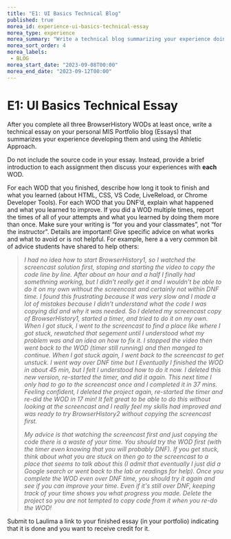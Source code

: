 ```yaml
---
title: "E1: UI Basics Technical Blog"
published: true
morea_id: experience-ui-basics-technical-essay
morea_type: experience
morea_summary: "Write a technical blog summarizing your experience doing the UI Basics WODs and your WOD result."
morea_sort_order: 4
morea_labels:
 - BLOG
morea_start_date: "2023-09-08T00:00"
morea_end_date: "2023-09-12T00:00"
---
```


# E1: UI Basics Technical Essay

After you complete all three BrowserHistory WODs at least once, write a technical essay on your personal MIS Portfolio blog (Essays) that summarizes your experience developing them and using the Athletic Approach.  
 
Do not include the source code in your essay. Instead, provide a brief introduction to each assignment then discuss your experiences with **each** WOD.  

For each WOD that you finished, describe how long it took to finish and what you learned (about HTML, CSS, VS Code, LiveReload, or Chrome Developer Tools).   For each WOD that you DNF’d, explain what happened and what you learned to improve.  If you did a WOD multiple times, report the times of all of your attempts and what you learned by doing them more than once. Make sure your writing is “for you and your classmates”, not “for the instructor". Details are important! Give specific advice on what works and what to avoid or is not helpful. For example, here a a very common bit of advice students have shared to help others:

> <em>I had no idea how to start BrowserHistory1, so I watched the screencast solution first, stoping and starting the video to copy the code line by line. After about an hour and a half I finally had somethning working, but I didn't really get it and I wouldn't be able to do it on my own without the screencast and certainly not within DNF time. I found this frustrating because it was very slow and I made a lot of mistakes because I didn't understand what the code I was copying did and why it was needed. So I deleted my screencast copy of BrowserHistory1, started a timer, and tried to do it on my own. When I got stuck, I went to the screencast to find a place like where I got stuck, rewatched that segement until I understood what my problem was and an idea on how to fix it. I stopped the video then went back to the WOD (timer still running) and then manged to continue. When I got stuck again, I went back to the screencast to get unstuck. I went way over DNF time but I Eventually I finished the WOD in about 45 min, but I felt I understood how to do it now. I deleted this new version, re-started the timer, and did it again. This next time I only had to go to the screencast once and I completed it in 37 mins. Feeling confident, I deleted the project again, re-started the timer and re-did the WOD in 17 min! It felt great to be able to do this without looking at the screencast and I really feel my skills had improved and was ready to try BrowserHistory2 without copying the screencast first.</em> 
>
> <em>My advice is that watching the screencast first and just copying the code there is a waste of your time. You should try the WOD first (with the timer even knowing that you will probably DNF). If you get stuck, think about what you are stuck on then go to the screencast to a place that seems to talk about this (I admit that eventually I just did a Google search or went back to the lab or readings for help). Once you complete the WOD even over DNF time, you should try it again and see if you can improve your time. Even if it's still over DNF, keeping track of your time shows you what progress you made. Delete the project so you are not tempted to copy code from it when you re-do the WOD!</em>

Submit to Laulima a link to your finished essay (in your portfolio) indicating that it is done and you want to receive credit for it.





